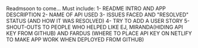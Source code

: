 Readmsoon to come... Must include:
1- README INTRO AND APP DESCRIPTION
2- NAME OF API USED
3- ISSUES FACED AND "RESOLVED" STATUS (AND HOW IT WAS RESOLVED)
4- TRY TO ADD A USER STORY
5- SHOUT-OUTS TO PEOPLE WHO HELPED LIKE EJ, MIRANDA(HIDING API KEY FROM GITHUB) AND FARDUS (WHERE TO PLACE API KEY ON NETLIFY TO MAKE APP WORK WHEN DEPLOYED FROM GITHUB)